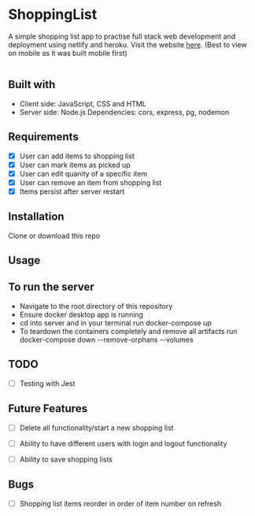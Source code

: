 # ShoppingList

A simple shopping list app to practise full stack web development and deployment using netlify and heroku. 
Visit the website [here](https://shoppinglist-pearl.netlify.app/). (Best to view on mobile as it was built mobile first)

![]()

## Built with

+ Client side: JavaScript, CSS and HTML
+ Server side: Node.js
  Dependencies: cors, express, pg, nodemon
  
## Requirements
- [x] User can add items to shopping list
- [x] User can mark items as picked up 
- [x] User can edit quanity of a specific item
- [x] User can remove an item from shopping list
- [x] Items persist after server restart 

## Installation 
Clone or download this repo

## Usage 
## To run the server 
+ Navigate to the root directory of this repository
+ Ensure docker desktop app is running
+ cd into server and in your terminal run docker-compose up 
+ To teardown the containers completely and remove all artifacts run docker-compose down --remove-orphans --volumes 

  
## TODO 
- [ ] Testing with Jest
  
  
## Future Features
- [ ] Delete all functionality/start a new shopping list 
- [ ] Ability to have different users with login and logout functionality
- [ ] Ability to save shopping lists 


## Bugs 
- [ ] Shopping list items reorder in order of item number on refresh 
  
